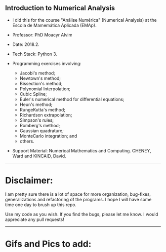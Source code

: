 Introduction to Numerical Analysis
---

 + I did this for the course "Análise Numérica" (Numerical Analysis) at the Escola de Mamemática Aplicada (EMAp). 
 
 + Professor: PhD Moacyr Alvim

 + Date: 2018.2.

 + Tech Stack: Python 3.

 + Programming exercises involving: 
   - Jacobi's method;
   - Newtown's method;
   - Bissection's method;
   - Polynomial Interpolation;
   - Cubic Spline;
   - Euler's numerical method for differential equations;
   - Heun's method;
   - RungeKutta's method;
   - Richardson extrapolation;
   - Simpson's rules;
   - Romberg's method;
   - Gaussian quadrature;
   - MonteCarlo integration; and
   - others.
   
 + Support Material: Numerical Mathematics and Computing. CHENEY, Ward and KINCAID, David. 
 
---

# Disclaimer:

I am pretty sure there is a lot of space for more organization, bug-fixes, generalizations and refactoring of the programs. I hope I will have some time one day to brush up this repo. 

Use my code as you wish. If you find the bugs, please let me know. I would appreciate any pull requests!

---

# Gifs and Pics to add:


